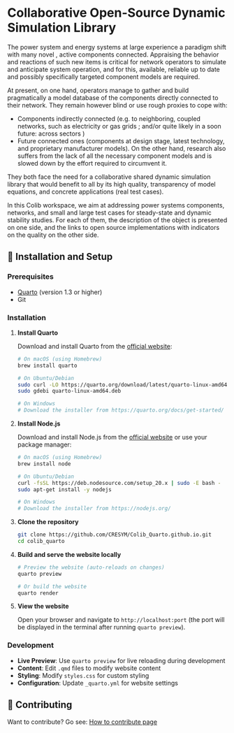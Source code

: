 # Collaborative Open-Source Dynamic Simulation Library

The power system and energy systems at large experience a paradigm shift with many novel , active components connected. Appraising the behavior and reactions of such new items is critical for network operators to simulate and anticipate system operation, and for this, available, reliable up to date and possibly specifically targeted component models are required.

At present, on one hand, operators manage to gather and build pragmatically a model database of the components directly connected to their network. They remain however blind or use rough proxies to cope with:
-	Components indirectly connected (e.g. to neighboring, coupled networks, such as electricity or gas grids ; and/or quite likely in a soon future: across sectors )
-	Future connected ones (components at design stage, latest technology, and proprietary manufacturer models). 
On the other hand, research also suffers from the lack of all the necessary component models and is slowed down by the effort required to circumvent it.

They both face the need for a collaborative shared dynamic simulation library that would benefit to all by its high quality, transparency of model equations, and concrete applications (real test cases).

In this Colib workspace, we aim at addressing  power systems components, networks, and small and large test cases for steady-state and dynamic stability studies.
For each of them, the description of the object is presented on one side, and the links to open source implementations with indicators on the quality on the other side.

## 🚀 Installation and Setup

### Prerequisites

- [Quarto](https://quarto.org/) (version 1.3 or higher)
- Git

### Installation

1. **Install Quarto**
   
   Download and install Quarto from the [official website](https://quarto.org/docs/get-started/):
   
   ```bash
   # On macOS (using Homebrew)
   brew install quarto
   
   # On Ubuntu/Debian
   sudo curl -LO https://quarto.org/download/latest/quarto-linux-amd64.deb
   sudo gdebi quarto-linux-amd64.deb
   
   # On Windows
   # Download the installer from https://quarto.org/docs/get-started/
   ```
2. **Install Node.js**

   Download and install Node.js from the [official website](https://nodejs.org/) or use your package manager:

   ```bash
   # On macOS (using Homebrew)
   brew install node

   # On Ubuntu/Debian
   curl -fsSL https://deb.nodesource.com/setup_20.x | sudo -E bash -
   sudo apt-get install -y nodejs

   # On Windows
   # Download the installer from https://nodejs.org/
   ```

3. **Clone the repository**
   
   ```bash
   git clone https://github.com/CRESYM/Colib_Quarto.github.io.git
   cd colib_quarto
   ```

4. **Build and serve the website locally**
   
   ```bash
   # Preview the website (auto-reloads on changes)
   quarto preview
   
   # Or build the website
   quarto render
   ```

5. **View the website**
   
   Open your browser and navigate to `http://localhost:port` (the port will be displayed in the terminal after running `quarto preview`).

### Development

- **Live Preview**: Use `quarto preview` for live reloading during development
- **Content**: Edit `.qmd` files to modify website content
- **Styling**: Modify `styles.css` for custom styling
- **Configuration**: Update `_quarto.yml` for website settings

## 🤝 Contributing

Want to contribute? Go see: [How to contribute page](https://cresym.github.io/Colib_Quarto.github.io/contribute/howTo/)
